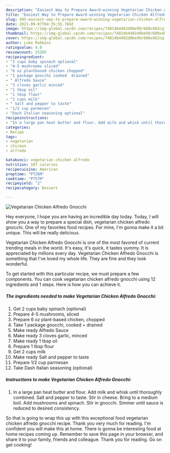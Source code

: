 ```yaml
---
description: "Easiest Way to Prepare Award-winning Vegetarian Chicken Alfredo Gnocchi"
title: "Easiest Way to Prepare Award-winning Vegetarian Chicken Alfredo Gnocchi"
slug: 495-easiest-way-to-prepare-award-winning-vegetarian-chicken-alfredo-gnocchi
date: 2021-09-07T04:35:55.769Z
image: https://img-global.cpcdn.com/recipes/74814b4402d0be99/680x482cq70/vegetarian-chicken-alfredo-gnocchi-recipe-main-photo.jpg
thumbnail: https://img-global.cpcdn.com/recipes/74814b4402d0be99/680x482cq70/vegetarian-chicken-alfredo-gnocchi-recipe-main-photo.jpg
cover: https://img-global.cpcdn.com/recipes/74814b4402d0be99/680x482cq70/vegetarian-chicken-alfredo-gnocchi-recipe-main-photo.jpg
author: Luke Robbins
ratingvalue: 4.8
reviewcount: 25205
recipeingredient:
- "2 cups baby spinach optional"
- "4-5 mushrooms sliced"
- "6 oz plantbased chicken chopped"
- "1 package gnocchi cooked  drained"
- " Alfredo Sauce"
- "3 cloves garlic minced"
- "1 tbsp oil"
- "1 tbsp flour"
- "2 cups milk"
- " Salt and pepper to taste"
- "1/2 cup parmesan"
- "Dash Italian seasoning optional"
recipeinstructions:
- "In a large pan heat butter and flour. Add milk and whisk until thoroughly combined. Salt and pepper to taste. Stir in cheese. Bring to a medium boil. Add mushrooms and spinach. Stir in gnocchi. Simmer until sauce is reduced to desired consistency."
categories:
- Recipe
tags:
- vegetarian
- chicken
- alfredo

katakunci: vegetarian chicken alfredo 
nutrition: 187 calories
recipecuisine: American
preptime: "PT26M"
cooktime: "PT57M"
recipeyield: "2"
recipecategory: Dessert

---
```



![Vegetarian Chicken Alfredo Gnocchi](https://img-global.cpcdn.com/recipes/74814b4402d0be99/680x482cq70/vegetarian-chicken-alfredo-gnocchi-recipe-main-photo.jpg)

Hey everyone, I hope you are having an incredible day today. Today, I will show you a way to prepare a special dish, vegetarian chicken alfredo gnocchi. One of my favorites food recipes. For mine, I'm gonna make it a bit unique. This will be really delicious.

Vegetarian Chicken Alfredo Gnocchi is one of the most favored of current trending meals in the world. It's easy, it's quick, it tastes yummy. It is appreciated by millions every day. Vegetarian Chicken Alfredo Gnocchi is something that I've loved my whole life. They are fine and they look wonderful.




To get started with this particular recipe, we must prepare a few components. You can cook vegetarian chicken alfredo gnocchi using 12 ingredients and 1 steps. Here is how you can achieve it.

<!--inarticleads1-->

##### The ingredients needed to make Vegetarian Chicken Alfredo Gnocchi:

1. Get 2 cups baby spinach (optional)
1. Prepare 4-5 mushrooms, sliced
1. Prepare 6 oz plant-based chicken, chopped
1. Take 1 package gnocchi, cooked + drained
1. Make ready  Alfredo Sauce
1. Make ready 3 cloves garlic, minced
1. Make ready 1 tbsp oil
1. Prepare 1 tbsp flour
1. Get 2 cups milk
1. Make ready  Salt and pepper to taste
1. Prepare 1/2 cup parmesan
1. Take Dash Italian seasoning (optional)




<!--inarticleads2-->

##### Instructions to make Vegetarian Chicken Alfredo Gnocchi:

1. In a large pan heat butter and flour. Add milk and whisk until thoroughly combined. Salt and pepper to taste. Stir in cheese. Bring to a medium boil. Add mushrooms and spinach. Stir in gnocchi. Simmer until sauce is reduced to desired consistency.




So that is going to wrap this up with this exceptional food vegetarian chicken alfredo gnocchi recipe. Thank you very much for reading. I'm confident you will make this at home. There is gonna be interesting food at home recipes coming up. Remember to save this page in your browser, and share it to your family, friends and colleague. Thank you for reading. Go on get cooking!
